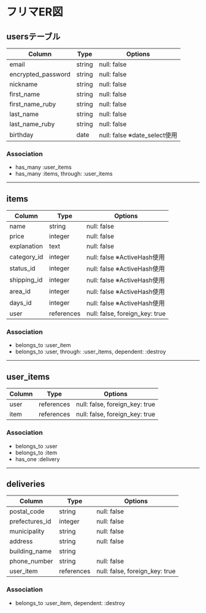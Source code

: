 # フリマER図

## usersテーブル

|Column|Type|Options|
|------|----|-------|
|email|string|null: false|
|encrypted_password|string|null: false|
|nickname|string|null: false|
|first_name|string|null: false|
|first_name_ruby|string|null: false|
|last_name|string|null: false|
|last_name_ruby|string|null: false|
|birthday|date|null: false ※date_select使用|

### Association
- has_many :user_items
- has_many :items, through: :user_items


--- 
## items

|Column|Type|Options|
|------|----|-------|
|name|string|null: false|
|price|integer|null: false|
|explanation|text|null: false|
|category_id|integer|null: false ※ActiveHash使用|
|status_id|integer|null: false ※ActiveHash使用|
|shipping_id|integer|null: false ※ActiveHash使用|
|area_id|integer|null: false ※ActiveHash使用|
|days_id|integer|null: false ※ActiveHash使用|
|user|references|null: false, foreign_key: true|

### Association
- belongs_to :user_item
- belongs_to :user, through: :user_items, dependent: :destroy


---
## user_items

|Column|Type|Options|
|------|----|-------|
|user|references|null: false, foreign_key: true|
|item|references|null: false, foreign_key: true|

### Association
- belongs_to :user
- belongs_to :item
- has_one :delivery


---
## deliveries

|Column|Type|Options|
|------|----|-------|
|postal_code|string|null: false|
|prefectures_id|integer|null: false|
|municipality|string|null: false|
|address|string|null: false|
|building_name|string|     |
|phone_number|string|null: false|
|user_item|references|null: false, foreign_key: true|

### Association
* belongs_to :user_item, dependent: :destroy
